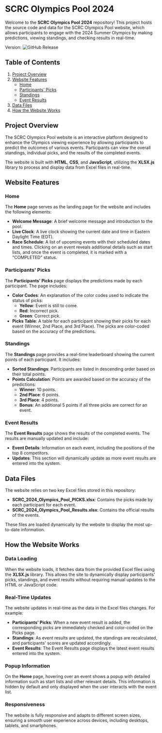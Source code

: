 # SCRC Olympics Pool 2024

Welcome to the **SCRC Olympics Pool 2024** repository! This project hosts the source code and data for the SCRC Olympics Pool website, which allows participants to engage with the 2024 Summer Olympics by making predictions, viewing standings, and checking results in real-time.

Version: ![GitHub Release](https://img.shields.io/github/v/release/PulseDynamics/scrc_2024_olympics)

## Table of Contents

1. [Project Overview](#project-overview)
2. [Website Features](#website-features)
    - [Home](#home)
    - [Participants' Picks](#participants-picks)
    - [Standings](#standings)
    - [Event Results](#event-results)
3. [Data Files](#data-files)
4. [How the Website Works](#how-the-website-works)

## Project Overview

The SCRC Olympics Pool website is an interactive platform designed to enhance the Olympics viewing experience by allowing participants to predict the outcomes of various events. Participants can view the overall standings, individual picks, and the results of the completed events.

The website is built with **HTML**, **CSS**, and **JavaScript**, utilizing the **XLSX.js** library to process and display data from Excel files in real-time.

## Website Features

### Home

The **Home** page serves as the landing page for the website and includes the following elements:
- **Welcome Message**: A brief welcome message and introduction to the pool.
- **Live Clock**: A live clock showing the current date and time in Eastern Daylight Time (EDT).
- **Race Schedule**: A list of upcoming events with their scheduled dates and times. Clicking on an event reveals additional details such as start lists, and once the event is completed, it is marked with a "COMPLETED" status.

### Participants' Picks

The **Participants' Picks** page displays the predictions made by each participant. The page includes:
- **Color Codes**: An explanation of the color codes used to indicate the status of picks:
  - **Yellow**: Event is still to come.
  - **Red**: Incorrect pick.
  - **Green**: Correct pick.
- **Picks Table**: A table for each participant showing their picks for each event (Winner, 2nd Place, and 3rd Place). The picks are color-coded based on the accuracy of the predictions.

### Standings

The **Standings** page provides a real-time leaderboard showing the current points of each participant. It includes:
- **Sorted Standings**: Participants are listed in descending order based on their total points.
- **Points Calculation**: Points are awarded based on the accuracy of the predictions:
  - **Winner**: 10 points.
  - **2nd Place**: 6 points.
  - **3rd Place**: 4 points.
  - **Bonus**: An additional 5 points if all three picks are correct for an event.

### Event Results

The **Event Results** page shows the results of the completed events. The results are manually updated and include:
- **Event Details**: Information on each event, including the positions of the top 8 competitors.
- **Updates**: This section will dynamically update as more event results are entered into the system.

## Data Files

The website relies on two key Excel files stored in this repository:
- **SCRC_2024_Olympics_Pool_PICKS.xlsx**: Contains the picks made by each participant for each event.
- **SCRC_2024_Olympics_Pool_Results.xlsx**: Contains the official results of the events.

These files are loaded dynamically by the website to display the most up-to-date information.

## How the Website Works

### Data Loading

When the website loads, it fetches data from the provided Excel files using the **XLSX.js** library. This allows the site to dynamically display participants' picks, standings, and event results without requiring manual updates to the HTML or JavaScript code.

### Real-Time Updates

The website updates in real-time as the data in the Excel files changes. For example:
- **Participants' Picks**: When a new event result is added, the corresponding picks are immediately checked and color-coded on the Picks page.
- **Standings**: As event results are updated, the standings are recalculated, and participants' scores are updated accordingly.
- **Event Results**: The Event Results page displays the latest event results entered into the system.

### Popup Information

On the **Home** page, hovering over an event shows a popup with detailed information such as start lists and other relevant details. This information is hidden by default and only displayed when the user interacts with the event list.

### Responsiveness

The website is fully responsive and adapts to different screen sizes, ensuring a smooth user experience across devices, including desktops, tablets, and smartphones.
